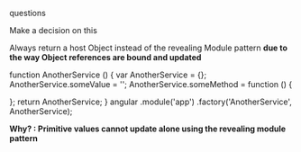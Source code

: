 

questions

Make a decision on this

Always return a host Object instead of the revealing Module pattern **due to the way Object references are bound and updated**

function AnotherService () {
  var AnotherService = {};
  AnotherService.someValue = '';
  AnotherService.someMethod = function () {

  };
  return AnotherService;
}
angular
  .module('app')
  .factory('AnotherService', AnotherService);


**Why? : Primitive values cannot update alone using the revealing module pattern**
